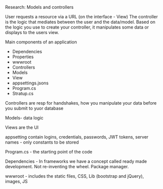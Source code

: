 Research:
Models and controllers


User requests a resource via a URL (on the interface - View)
The controller is the logic that mediates between the user and the data/model.
Based on the logic you use to create your controller, it manipulates some data or displays to the users view.

Main components of an application
- Dependencies
- Properties
- wwwroot
- Controllers 
- Models
- View
- appsettings.jsons
- Program.cs
- Stratup.cs



Controllers are resp for handshakes, how you manipulate your data before you submit to yuor database

Models- data logic 

Views are the UI

appsetting contain logins, credentials, passwords, JWT tokens, server names - only constants to be stored

Program.cs - the starting point of the code

Dependencies - In frameworks we have a concept called ready made development. Not re-inventing the wheel. Package manager. 

wwwroot - includes the static files, CSS, Lib (bootstrap and jQuery), images, JS

